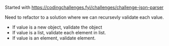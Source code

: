 Started with https://codingchallenges.fyi/challenges/challenge-json-parser

Need to refactor to a solution where we can recursevly validate each 
value. <br>

* If value is a new object, validate the object <br>
* If value is a list, validate each element in list.
* If value is an element, validate element.